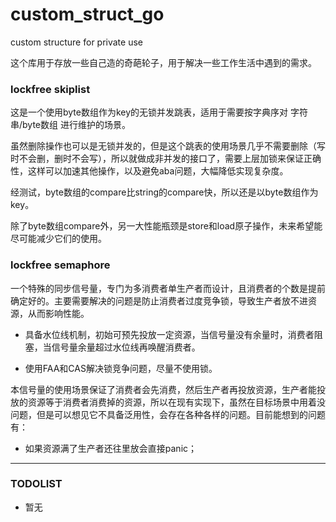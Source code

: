 # custom_struct_go
custom structure for private use

这个库用于存放一些自己造的奇葩轮子，用于解决一些工作生活中遇到的需求。

### lockfree skiplist

这是一个使用byte数组作为key的无锁并发跳表，适用于需要按字典序对 字符串/byte数组 进行维护的场景。

虽然删除操作也可以是无锁并发的，但是这个跳表的使用场景几乎不需要删除（写时不会删，删时不会写），所以就做成非并发的接口了，需要上层加锁来保证正确性，这样可以加速其他操作，以及避免aba问题，大幅降低实现复杂度。

经测试，byte数组的compare比string的compare快，所以还是以byte数组作为key。

除了byte数组compare外，另一大性能瓶颈是store和load原子操作，未来希望能尽可能减少它们的使用。

### lockfree semaphore

一个特殊的同步信号量，专门为多消费者单生产者而设计，且消费者的个数是提前确定好的。主要需要解决的问题是防止消费者过度竞争锁，导致生产者放不进资源，从而影响性能。

* 具备水位线机制，初始可预先投放一定资源，当信号量没有余量时，消费者阻塞，当信号量余量超过水位线再唤醒消费者。

* 使用FAA和CAS解决锁竞争问题，尽量不使用锁。

本信号量的使用场景保证了消费者会先消费，然后生产者再投放资源，生产者能投放的资源等于消费者消费掉的资源，所以在现有实现下，虽然在目标场景中用着没问题，但是可以想见它不具备泛用性，会存在各种各样的问题。目前能想到的问题有：

* 如果资源满了生产者还往里放会直接panic；

-------

### TODOLIST

* 暂无
